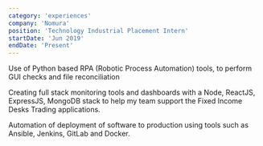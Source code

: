 ```yaml
---
category: 'experiences'
company: 'Nomura'
position: 'Technology Industrial Placement Intern'
startDate: 'Jun 2019'
endDate: 'Present'
---
```


Use of Python based RPA (Robotic Process Automation) tools, to perform GUI checks and file reconciliation

Creating full stack monitoring tools and dashboards with a Node, ReactJS, ExpressJS, MongoDB stack to help my team support the Fixed Income Desks Trading applications.

Automation of deployment of software to production using tools such as Ansible, Jenkins, GitLab and Docker.
